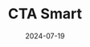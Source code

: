 ---  
layout: startup_page  
title: "CTA Smart"  
id: "site.ctasmart.com.br"  
permalink: "/ctasmartsite.ctasmart.com.br07192024/"  
website: "https://site.ctasmart.com.br/"  
funding_round: "Growth Round"  
funding_amount: "$3M"  
investors: "Invisto, Indicator Capital"  
about: "CTA Smart, operating under the brand Link2Pump, provides a SaaS-based fuel management platform for optimizing fleet fueling. Its intelligent systems reduce fuel waste and enhance efficiency across various sectors like transportation, mining, and construction, offering a solution previously limited to large enterprises."  
markets: "Fuel Management, Fleet Management, Supply Chain Management, SaaS, Automation Machinery Manufacturing"  
hq: "Porto Alegre, Rio Grande do Sul, Brazil"  
founded_year: "2012"  
linkedin: "https://www.linkedin.com/company/ctasmart"  
twitter: ""  
instagram: ""  
facebook: ""  
crunchbase: "https://www.crunchbase.com/organization/cta-smart?utm_source=linkedin&utm_medium=referral&utm_campaign=linkedin_companies&utm_content=profile_cta_anon&trk=funding_crunchbase"  
pitchbook: ""  

date_display: "19-Jul-2024"  
date: "2024-07-19"

# SEO Optimization  
meta_title: "CTA Smart - Growth Round Funding ($3M)"  
meta_description: "CTA Smart, CTA Smart, operating under the brand Link2Pump, provides a SaaS-based fuel management platform for optimizing fleet fueling. Its intelligent systems r..."  
meta_keywords: "CTA Smart, Fuel Management, Fleet Management, Supply Chain Management, SaaS, Automation Machinery Manufacturing, Growth Round funding"  
canonical_url: "https://startup.projectstartups.com/ctasmartsite.ctasmart.com.br07192024/"  
---